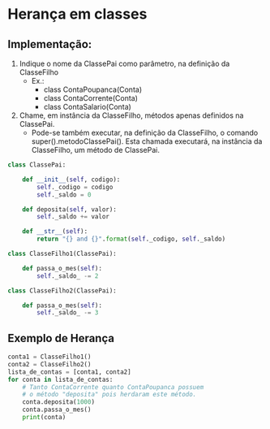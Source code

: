# Herança em classes
## Implementação:
1. Indique o nome da ClassePai como parâmetro, na definição da ClasseFilho
    - Ex.:
        - class ContaPoupanca(Conta)
        - class ContaCorrente(Conta)
        - class ContaSalario(Conta)
2. Chame, em instância da ClasseFilho, métodos apenas definidos na ClassePai.
    - Pode-se também executar, na definição da ClasseFilho, o comando super().metodoClassePai(). Esta chamada executará, na instância da ClasseFilho, um método de ClassePai.

```python
class ClassePai:

    def __init__(self, codigo):
        self._codigo = codigo
        self._saldo = 0

    def deposita(self, valor):
        self._saldo += valor

    def __str__(self):
        return "{} and {}".format(self._codigo, self._saldo)
```  
  
```python
class ClasseFilho1(ClassePai):

    def passa_o_mes(self):
        self._saldo_ -= 2
```  
  
```python
class ClasseFilho2(ClassePai):

    def passa_o_mes(self):
        self._saldo_ -= 3
```  

## Exemplo de Herança
```python  
conta1 = ClasseFilho1()
conta2 = ClasseFilho2()
lista_de_contas = [conta1, conta2]
for conta in lista_de_contas:
    # Tanto ContaCorrente quanto ContaPoupanca possuem
    # o método "deposita" pois herdaram este método.
    conta.deposita(1000)
    conta.passa_o_mes()
    print(conta)
``` 
